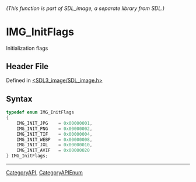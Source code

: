###### (This function is part of SDL_image, a separate library from SDL.)
# IMG_InitFlags

Initialization flags

## Header File

Defined in [<SDL3_image/SDL_image.h>](https://github.com/libsdl-org/SDL_image/blob/main/include/SDL3_image/SDL_image.h)

## Syntax

```c
typedef enum IMG_InitFlags
{
    IMG_INIT_JPG    = 0x00000001,
    IMG_INIT_PNG    = 0x00000002,
    IMG_INIT_TIF    = 0x00000004,
    IMG_INIT_WEBP   = 0x00000008,
    IMG_INIT_JXL    = 0x00000010,
    IMG_INIT_AVIF   = 0x00000020
} IMG_InitFlags;
```

----
[CategoryAPI](CategoryAPI), [CategoryAPIEnum](CategoryAPIEnum)


